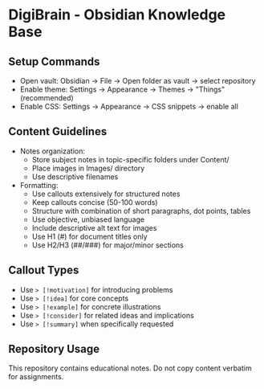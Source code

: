 # DigiBrain - Obsidian Knowledge Base

## Setup Commands
- Open vault: Obsidian -> File -> Open folder as vault -> select repository
- Enable theme: Settings -> Appearance -> Themes -> "Things" (recommended)
- Enable CSS: Settings -> Appearance -> CSS snippets -> enable all

## Content Guidelines
- Notes organization:
  - Store subject notes in topic-specific folders under Content/
  - Place images in Images/ directory
  - Use descriptive filenames
- Formatting:
  - Use callouts extensively for structured notes
  - Keep callouts concise (50-100 words)
  - Structure with combination of short paragraphs, dot points, tables
  - Use objective, unbiased language
  - Include descriptive alt text for images
  - Use H1 (#) for document titles only
  - Use H2/H3 (##/###) for major/minor sections

## Callout Types
- Use `> [!motivation]` for introducing problems
- Use `> [!idea]` for core concepts
- Use `> [!example]` for concrete illustrations
- Use `> [!consider]` for related ideas and implications
- Use `> [!summary]` when specifically requested

## Repository Usage
This repository contains educational notes. Do not copy content verbatim for assignments.